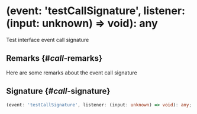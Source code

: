 # (event: 'testCallSignature', listener: (input: unknown) =&gt; void): any

Test interface event call signature

## Remarks {#_call_-remarks}

Here are some remarks about the event call signature

## Signature {#_call_-signature}

```typescript
(event: 'testCallSignature', listener: (input: unknown) => void): any;
```